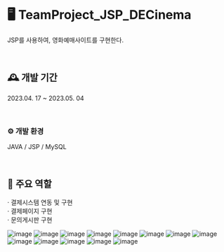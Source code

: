 # 🖥️ TeamProject_JSP_DECinema
JSP를 사용하여, 영화예매사이트를 구현한다.

<br>

## 🕰️ 개발 기간
2023.04. 17 ~ 2023.05. 04

<br>


### ⚙️ 개발 환경
JAVA / JSP / MySQL

<br>


## 📌 주요 역할
· 결제시스템 연동 및 구현<br>
· 결제페이지 구현<br>
· 문의게시판 구현<br>

![image](https://github.com/Du1727/TeamProject_JSP_DECinema/assets/117519801/e72d3e2f-a17f-47a6-ac19-932fd89f63d0)
![image](https://github.com/Du1727/TeamProject_JSP_DECinema/assets/117519801/25598d4e-e599-4e76-a716-7d122fec4327)
![image](https://github.com/Du1727/TeamProject_JSP_DECinema/assets/117519801/c78b3365-df17-4fb1-9787-d1a2788e2d09)
![image](https://github.com/Du1727/TeamProject_JSP_DECinema/assets/117519801/4bc353c2-0ff1-4d3c-94f8-e15f2eec5385)
![image](https://github.com/Du1727/TeamProject_JSP_DECinema/assets/117519801/6363efcb-4344-48f3-a048-90a582f935a1)
![image](https://github.com/Du1727/TeamProject_JSP_DECinema/assets/117519801/2f842abe-e226-4102-8509-e863a83fcb6c)
![image](https://github.com/Du1727/TeamProject_JSP_DECinema/assets/117519801/62aca716-fbf4-484f-8bdf-da0165aabbdb)
![image](https://github.com/Du1727/TeamProject_JSP_DECinema/assets/117519801/263f508e-ea85-4f86-b7a2-99492fee744a)
![image](https://github.com/Du1727/TeamProject_JSP_DECinema/assets/117519801/286efae0-ab35-4463-84bf-c8d7b99ee936)
![image](https://github.com/Du1727/TeamProject_JSP_DECinema/assets/117519801/ba3e845b-d830-4b4d-b2f7-ce45ccada98e)
![image](https://github.com/Du1727/TeamProject_JSP_DECinema/assets/117519801/c8584566-d70c-4773-ae15-d1278afd13dc)
![image](https://github.com/Du1727/TeamProject_JSP_DECinema/assets/117519801/1317268a-999e-4912-9e9f-6d087d7b224f)
![image](https://github.com/Du1727/TeamProject_JSP_DECinema/assets/117519801/84b94d36-6e03-46b2-a44e-81db67b7a265)
